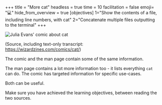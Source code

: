 +++
title = "More cat"
headless = true
time = 10
facilitation = false
emoji= "💻"
hide_from_overview = true
[objectives]
    1="Show the contents of a file, including line numbers, with cat"
    2="Concatenate multiple files outputting to the terminal"
+++

![Julia Evans' comic about cat](https://wizardzines.com/images/uploads/cat.png)

(Source, including text-only transcript: https://wizardzines.com/comics/cat/)

The comic and the man page contain some of the same information.

The man page contains a lot more information too - it lists everything `cat` can do. The comic has targeted information for specific use-cases.

Both can be useful.

Make sure you have achieved the learning objectives, between reading the two sources.
